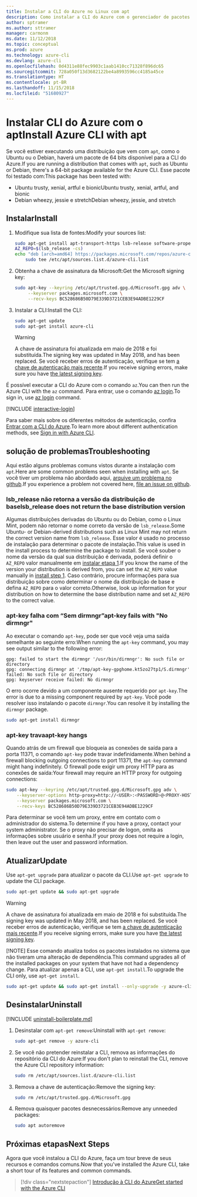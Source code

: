 ```yaml
---
title: Instalar a CLI do Azure no Linux com apt
description: Como instalar a CLI do Azure com o gerenciador de pacotes apt
author: sptramer
ms.author: sttramer
manager: carmonm
ms.date: 11/12/2018
ms.topic: conceptual
ms.prod: azure
ms.technology: azure-cli
ms.devlang: azure-cli
ms.openlocfilehash: 0d4311e88fec9903c1aab1410cc71328f896dc65
ms.sourcegitcommit: 728a050f13d3682122be4a8993596cc4185a45ce
ms.translationtype: HT
ms.contentlocale: pt-BR
ms.lasthandoff: 11/15/2018
ms.locfileid: "51680927"
---
```

# <a name="install-azure-cli-with-apt"></a><span data-ttu-id="43175-103">Instalar CLI do Azure com o apt</span><span class="sxs-lookup"><span data-stu-id="43175-103">Install Azure CLI with apt</span></span>

<span data-ttu-id="43175-104">Se você estiver executando uma distribuição que vem com `apt`, como o Ubuntu ou o Debian, haverá um pacote de 64 bits disponível para a CLI do Azure.</span><span class="sxs-lookup"><span data-stu-id="43175-104">If you are running a distribution that comes with `apt`, such as Ubuntu or Debian, there's a 64-bit package available for the Azure CLI.</span></span> <span data-ttu-id="43175-105">Esse pacote foi testado com:</span><span class="sxs-lookup"><span data-stu-id="43175-105">This package has been tested with:</span></span>

* <span data-ttu-id="43175-106">Ubuntu trusty, xenial, artful e bionic</span><span class="sxs-lookup"><span data-stu-id="43175-106">Ubuntu trusty, xenial, artful, and bionic</span></span>
* <span data-ttu-id="43175-107">Debian wheezy, jessie e stretch</span><span class="sxs-lookup"><span data-stu-id="43175-107">Debian wheezy, jessie, and stretch</span></span>

## <a name="install"></a><span data-ttu-id="43175-108">Instalar</span><span class="sxs-lookup"><span data-stu-id="43175-108">Install</span></span>

1. <div id="install-step-1"/><span data-ttu-id="43175-109">Modifique sua lista de fontes:</span><span class="sxs-lookup"><span data-stu-id="43175-109">Modify your sources list:</span></span>

    ```bash
    sudo apt-get install apt-transport-https lsb-release software-properties-common -y
    AZ_REPO=$(lsb_release -cs)
    echo "deb [arch=amd64] https://packages.microsoft.com/repos/azure-cli/ $AZ_REPO main" | \
        sudo tee /etc/apt/sources.list.d/azure-cli.list
    ```

2. <div id="signingKey"/><span data-ttu-id="43175-110">Obtenha a chave de assinatura da Microsoft:</span><span class="sxs-lookup"><span data-stu-id="43175-110">Get the Microsoft signing key:</span></span>

   ```bash
   sudo apt-key --keyring /etc/apt/trusted.gpg.d/Microsoft.gpg adv \
        --keyserver packages.microsoft.com \
        --recv-keys BC528686B50D79E339D3721CEB3E94ADBE1229CF
   ```

3. <span data-ttu-id="43175-111">Instalar a CLI:</span><span class="sxs-lookup"><span data-stu-id="43175-111">Install the CLI:</span></span>

   ```bash
   sudo apt-get update
   sudo apt-get install azure-cli
   ```

   > [!WARNING]
   > <span data-ttu-id="43175-112">A chave de assinatura foi atualizada em maio de 2018 e foi substituída.</span><span class="sxs-lookup"><span data-stu-id="43175-112">The signing key was updated in May 2018, and has been replaced.</span></span> <span data-ttu-id="43175-113">Se você receber erros de autenticação, verifique se tem [a chave de autenticação mais recente](#signingKey).</span><span class="sxs-lookup"><span data-stu-id="43175-113">If you receive signing errors, make sure you have [the latest signing key](#signingKey).</span></span>

<span data-ttu-id="43175-114">É possível executar a CLI do Azure com o comando `az`.</span><span class="sxs-lookup"><span data-stu-id="43175-114">You can then run the Azure CLI with the `az` command.</span></span> <span data-ttu-id="43175-115">Para entrar, use o comando [az login](/cli/azure/reference-index#az-login).</span><span class="sxs-lookup"><span data-stu-id="43175-115">To sign in, use [az login](/cli/azure/reference-index#az-login) command.</span></span>

[!INCLUDE [interactive-login](includes/interactive-login.md)]

<span data-ttu-id="43175-116">Para saber mais sobre os diferentes métodos de autenticação, confira [Entrar com a CLI do Azure](authenticate-azure-cli.md).</span><span class="sxs-lookup"><span data-stu-id="43175-116">To learn more about different authentication methods, see [Sign in with Azure CLI](authenticate-azure-cli.md).</span></span>

## <a name="troubleshooting"></a><span data-ttu-id="43175-117">solução de problemas</span><span class="sxs-lookup"><span data-stu-id="43175-117">Troubleshooting</span></span>

<span data-ttu-id="43175-118">Aqui estão alguns problemas comuns vistos durante a instalação com `apt`.</span><span class="sxs-lookup"><span data-stu-id="43175-118">Here are some common problems seen when installing with `apt`.</span></span> <span data-ttu-id="43175-119">Se você tiver um problema não abordado aqui, [arquive um problema no github](https://github.com/Azure/azure-cli/issues).</span><span class="sxs-lookup"><span data-stu-id="43175-119">If you experience a problem not covered here, [file an issue on github](https://github.com/Azure/azure-cli/issues).</span></span>

### <a name="lsbrelease-does-not-return-the-base-distribution-version"></a><span data-ttu-id="43175-120">lsb_release não retorna a versão da distribuição de base</span><span class="sxs-lookup"><span data-stu-id="43175-120">lsb_release does not return the base distribution version</span></span>

<span data-ttu-id="43175-121">Algumas distribuições derivadas do Ubuntu ou do Debian, como o Linux Mint, podem não retornar o nome correto da versão de `lsb_release`.</span><span class="sxs-lookup"><span data-stu-id="43175-121">Some Ubuntu- or Debian-derived distributions such as Linux Mint may not return the correct version name from `lsb_release`.</span></span> <span data-ttu-id="43175-122">Esse valor é usado no processo de instalação para determinar o pacote de instalação.</span><span class="sxs-lookup"><span data-stu-id="43175-122">This value is used in the install process to determine the package to install.</span></span> <span data-ttu-id="43175-123">Se você souber o nome da versão da qual sua distribuição é derivada, poderá definir o `AZ_REPO` valor manualmente em [instalar etapa 1](#install-step-1).</span><span class="sxs-lookup"><span data-stu-id="43175-123">If you know the name of the version your distribution is derived from, you can set the `AZ_REPO` value manually in [install step 1](#install-step-1).</span></span> <span data-ttu-id="43175-124">Caso contrário, procure informações para sua distribuição sobre como determinar o nome da distribuição de base e defina `AZ_REPO` para o valor correto.</span><span class="sxs-lookup"><span data-stu-id="43175-124">Otherwise, look up information for your distribution on how to determine the base distribution name and set `AZ_REPO` to the correct value.</span></span>

### <a name="apt-key-fails-with-no-dirmngr"></a><span data-ttu-id="43175-125">apt-key falha com “Sem dirmngr”</span><span class="sxs-lookup"><span data-stu-id="43175-125">apt-key fails with "No dirmngr"</span></span>

<span data-ttu-id="43175-126">Ao executar o comando `apt-key`, pode ser que você veja uma saída semelhante ao seguinte erro:</span><span class="sxs-lookup"><span data-stu-id="43175-126">When running the `apt-key` command, you may see output similar to the following error:</span></span>

```output
gpg: failed to start the dirmngr '/usr/bin/dirmngr': No such file or directory
gpg: connecting dirmngr at '/tmp/apt-key-gpghome.kt5zo27tp1/S.dirmngr' failed: No such file or directory
gpg: keyserver receive failed: No dirmngr
```

<span data-ttu-id="43175-127">O erro ocorre devido a um componente ausente requerido por `apt-key`.</span><span class="sxs-lookup"><span data-stu-id="43175-127">The error is due to a missing component required by `apt-key`.</span></span> <span data-ttu-id="43175-128">Você pode resolver isso instalando o pacote `dirmngr`.</span><span class="sxs-lookup"><span data-stu-id="43175-128">You can resolve it by installing the `dirmngr` package.</span></span>

```bash
sudo apt-get install dirmngr
```

### <a name="apt-key-hangs"></a><span data-ttu-id="43175-129">apt-key trava</span><span class="sxs-lookup"><span data-stu-id="43175-129">apt-key hangs</span></span>

<span data-ttu-id="43175-130">Quando atrás de um firewall que bloqueia as conexões de saída para a porta 11371, o comando `apt-key` pode travar indefinidamente.</span><span class="sxs-lookup"><span data-stu-id="43175-130">When behind a firewall blocking outgoing connections to port 11371, the `apt-key` command might hang indefinitely.</span></span>
<span data-ttu-id="43175-131">O firewall pode exigir um proxy HTTP para as conexões de saída:</span><span class="sxs-lookup"><span data-stu-id="43175-131">Your firewall may require an HTTP proxy for outgoing connections:</span></span>

```bash
sudo apt-key --keyring /etc/apt/trusted.gpg.d/Microsoft.gpg adv \
    --keyserver-options http-proxy=http://<USER>:<PASSWORD>@<PROXY-HOST>:<PROXY-PORT>/ \
    --keyserver packages.microsoft.com \
    --recv-keys BC528686B50D79E339D3721CEB3E94ADBE1229CF
```

<span data-ttu-id="43175-132">Para determinar se você tem um proxy, entre em contato com o administrador do sistema.</span><span class="sxs-lookup"><span data-stu-id="43175-132">To determine if you have a proxy, contact your system administrator.</span></span> <span data-ttu-id="43175-133">Se o proxy não precisar de logon, omita as informações sobre usuário e senha.</span><span class="sxs-lookup"><span data-stu-id="43175-133">If your proxy does not require a login, then leave out the user and password information.</span></span>

## <a name="update"></a><span data-ttu-id="43175-134">Atualizar</span><span class="sxs-lookup"><span data-stu-id="43175-134">Update</span></span>

<span data-ttu-id="43175-135">Use `apt-get upgrade` para atualizar o pacote da CLI.</span><span class="sxs-lookup"><span data-stu-id="43175-135">Use `apt-get upgrade` to update the CLI package.</span></span>

   ```bash
   sudo apt-get update && sudo apt-get upgrade
   ```

> [!WARNING]
> <span data-ttu-id="43175-136">A chave de assinatura foi atualizada em maio de 2018 e foi substituída.</span><span class="sxs-lookup"><span data-stu-id="43175-136">The signing key was updated in May 2018, and has been replaced.</span></span> <span data-ttu-id="43175-137">Se você receber erros de autenticação, verifique se tem [a chave de autenticação mais recente](#signingKey).</span><span class="sxs-lookup"><span data-stu-id="43175-137">If you receive signing errors, make sure you have [the latest signing key](#signingKey).</span></span>
>
> [!NOTE]
> <span data-ttu-id="43175-138">Esse comando atualiza todos os pacotes instalados no sistema que não tiveram uma alteração de dependência.</span><span class="sxs-lookup"><span data-stu-id="43175-138">This command upgrades all of the installed packages on your system that have not had a dependency change.</span></span>
> <span data-ttu-id="43175-139">Para atualizar apenas a CLI, use `apt-get install`.</span><span class="sxs-lookup"><span data-stu-id="43175-139">To upgrade the CLI only, use `apt-get install`.</span></span>
> 
> ```bash
> sudo apt-get update && sudo apt-get install --only-upgrade -y azure-cli
> ```

## <a name="uninstall"></a><span data-ttu-id="43175-140">Desinstalar</span><span class="sxs-lookup"><span data-stu-id="43175-140">Uninstall</span></span>

[!INCLUDE [uninstall-boilerplate.md](includes/uninstall-boilerplate.md)]

1. <span data-ttu-id="43175-141">Desinstalar com `apt-get remove`:</span><span class="sxs-lookup"><span data-stu-id="43175-141">Uninstall with `apt-get remove`:</span></span>

    ```bash
    sudo apt-get remove -y azure-cli
    ```

2. <span data-ttu-id="43175-142">Se você não pretender reinstalar a CLI, remova as informações do repositório da CLI do Azure:</span><span class="sxs-lookup"><span data-stu-id="43175-142">If you don't plan to reinstall the CLI, remove the Azure CLI repository information:</span></span>

   ```bash
   sudo rm /etc/apt/sources.list.d/azure-cli.list
   ```

3. <span data-ttu-id="43175-143">Remova a chave de autenticação:</span><span class="sxs-lookup"><span data-stu-id="43175-143">Remove the signing key:</span></span>

    ```bash
    sudo rm /etc/apt/trusted.gpg.d/Microsoft.gpg
    ```

4. <span data-ttu-id="43175-144">Remova quaisquer pacotes desnecessários:</span><span class="sxs-lookup"><span data-stu-id="43175-144">Remove any unneeded packages:</span></span>

   ```bash
   sudo apt autoremove
   ```

## <a name="next-steps"></a><span data-ttu-id="43175-145">Próximas etapas</span><span class="sxs-lookup"><span data-stu-id="43175-145">Next Steps</span></span>

<span data-ttu-id="43175-146">Agora que você instalou a CLI do Azure, faça um tour breve de seus recursos e comandos comuns.</span><span class="sxs-lookup"><span data-stu-id="43175-146">Now that you've installed the Azure CLI, take a short tour of its features and common commands.</span></span>

> [!div class="nextstepaction"]
> [<span data-ttu-id="43175-147">Introdução à CLI do Azure</span><span class="sxs-lookup"><span data-stu-id="43175-147">Get started with the Azure CLI</span></span>](get-started-with-azure-cli.md)
